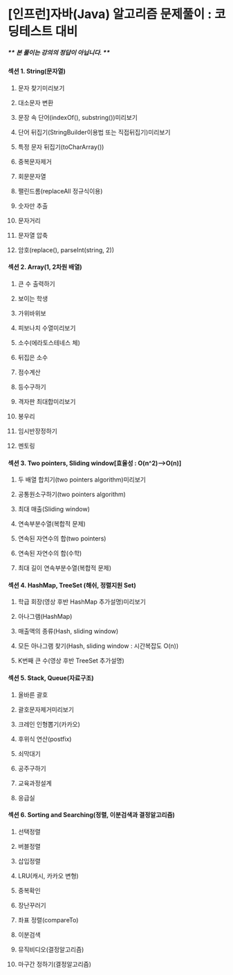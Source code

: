 # [인프런]자바(Java) 알고리즘 문제풀이 : 코딩테스트 대비

##### ** 본 풀이는 강의의 정답이 아닙니다. **



#### **섹션 1. String(문자열)**

1. 문자 찾기미리보기

2. 대소문자 변환

3. 문장 속 단어(indexOf(), substring())미리보기

4. 단어 뒤집기(StringBuilder이용법 또는 직접뒤집기)미리보기

5. 특정 문자 뒤집기(toCharArray())

6. 중복문자제거

7. 회문문자열

8. 팰린드롬(replaceAll 정규식이용)

9. 숫자만 추출

10. 문자거리

11. 문자열 압축

12. 암호(replace(), parseInt(string, 2))

#### **섹션 2. Array(1, 2차원 배열)**

1. 큰 수 출력하기

2. 보이는 학생

3. 가위바위보

4. 피보나치 수열미리보기

5. 소수(에라토스테네스 체)

6. 뒤집은 소수

7. 점수계산

8. 등수구하기

9. 격자판 최대합미리보기

10. 봉우리

11. 임시반장정하기

12. 멘토링

#### **섹션 3. Two pointers, Sliding window[효율성 : O(n^2)-->O(n)]**

1. 두 배열 합치기(two pointers algorithm)미리보기

2. 공통원소구하기(two pointers algorithm)

3. 최대 매출(Sliding window)

4. 연속부분수열(복합적 문제)

5. 연속된 자연수의 합(two pointers)

5. 연속된 자연수의 합(수학)

6. 최대 길이 연속부분수열(복합적 문제)

#### **섹션 4. HashMap, TreeSet (해쉬, 정렬지원 Set)**

1. 학급 회장(영상 후반 HashMap 추가설명)미리보기

2. 아나그램(HashMap)

3. 매출액의 종류(Hash, sliding window)

4. 모든 아나그램 찾기(Hash, sliding window : 시간복잡도 O(n))

5. K번째 큰 수(영상 후반 TreeSet 추가설명)

#### **섹션 5. Stack, Queue(자료구조)**

1. 올바른 괄호

2. 괄호문자제거미리보기

3. 크레인 인형뽑기(카카오)

4. 후위식 연산(postfix)

5. 쇠막대기

6. 공주구하기

7. 교육과정설계

8. 응급실

#### **섹션 6. Sorting and Searching(정렬, 이분검색과 결정알고리즘)**

1. 선택정렬

2. 버블정렬

3. 삽입정렬

4. LRU(캐시, 카카오 변형)

5. 중복확인

6. 장난꾸러기

7. 좌표 정렬(compareTo)

8. 이분검색

9. 뮤직비디오(결정알고리즘)

10. 마구간 정하기(결정알고리즘)